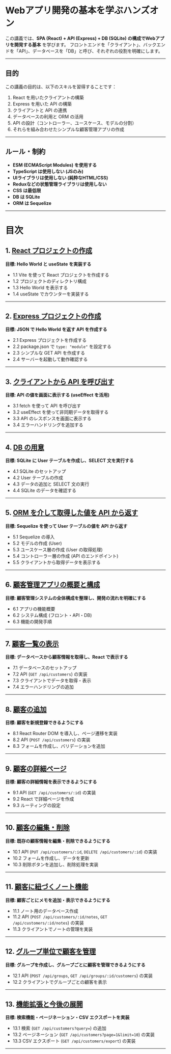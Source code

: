 # Webアプリ開発の基本を学ぶハンズオン

この講義では、**SPA (React) + API (Express) + DB (SQLite) の構成でWebアプリを開発する基本** を学びます。
フロントエンドを「クライアント」、バックエンドを「API」、データベースを「DB」と呼び、それぞれの役割を明確にします。

---

## 目的

この講義の目的は、以下のスキルを習得することです：
1. React を用いたクライアントの構築
2. Express を用いた API の構築
3. クライアントと API の連携
4. データベースの利用と ORM の活用
5. API の設計（コントローラー、ユースケース、モデルの分割）
6. それらを組み合わせたシンプルな顧客管理アプリの作成

---

## ルール・制約

- **ESM (ECMAScript Modules) を使用する**
- **TypeScript は使用しない (JSのみ)**
- **UIライブラリは使用しない (純粋なHTML/CSS)**
- **Reduxなどの状態管理ライブラリは使用しない**
- **CSS は最低限**
- **DB は SQLite**
- **ORM は Sequelize**

---

# 目次

## 1. [React プロジェクトの作成](01-react-setup.md)

**目標: Hello World と useState を実装する**

- 1.1 Vite を使って React プロジェクトを作成する
- 1.2 プロジェクトのディレクトリ構成
- 1.3 Hello World を表示する
- 1.4 useState でカウンターを実装する

---

## 2. [Express プロジェクトの作成](02-express-setup.md)

**目標: JSON で Hello World を返す API を作成する**

- 2.1 Express プロジェクトを作成する
- 2.2 package.json で `type: "module"` を設定する
- 2.3 シンプルな GET API を作成する
- 2.4 サーバーを起動して動作確認する

---

## 3. [クライアントから API を呼び出す](03-client-api-communication.md)

**目標: API の値を画面に表示する (useEffect を活用)**

- 3.1 fetch を使って API を呼び出す
- 3.2 useEffect を使って非同期データを取得する
- 3.3 API のレスポンスを画面に表示する
- 3.4 エラーハンドリングを追加する

---

## 4. [DB の用意](04-database-setup.md)

**目標: SQLite に User テーブルを作成し、SELECT 文を実行する**

- 4.1 SQLite のセットアップ
- 4.2 User テーブルの作成
- 4.3 データの追加と SELECT 文の実行
- 4.4 SQLite のデータを確認する

---

## 5. [ORM を介して取得した値を API から返す](05-orm-api-integration.md)

**目標: Sequelize を使って User テーブルの値を API から返す**

- 5.1 Sequelize の導入
- 5.2 モデルの作成 (User)
- 5.3 ユースケース層の作成 (User の取得処理)
- 5.4 コントローラー層の作成 (API のエンドポイント)
- 5.5 クライアントから取得データを表示する

---

## 6. [顧客管理アプリの概要と構成](06-customer-management-overview.md)

**目標: 顧客管理システムの全体構成を整理し、開発の流れを明確にする**

- 6.1 アプリの機能概要
- 6.2 システム構成 (フロント・API・DB)
- 6.3 機能の開発手順

---

## 7. [顧客一覧の表示](07-customer-list.md)

**目標: データベースから顧客情報を取得し、React で表示する**

- 7.1 データベースのセットアップ
- 7.2 API (`GET /api/customers`) の実装
- 7.3 クライアントでデータを取得・表示
- 7.4 エラーハンドリングの追加

---

## 8. [顧客の追加](08-customer-add.md)

**目標: 顧客を新規登録できるようにする**

- 8.1 React Router DOM を導入し、ページ遷移を実装
- 8.2 API (`POST /api/customers`) の実装
- 8.3 フォームを作成し、バリデーションを追加

---

## 9. [顧客の詳細ページ](09-customer-detail.md)

**目標: 顧客の詳細情報を表示できるようにする**

- 9.1 API (`GET /api/customers/:id`) の実装
- 9.2 React で詳細ページを作成
- 9.3 ルーティングの設定

---

## 10. [顧客の編集・削除](10-customer-edit-delete.md)

**目標: 既存の顧客情報を編集・削除できるようにする**

- 10.1 API (`PUT /api/customers/:id`, `DELETE /api/customers/:id`) の実装
- 10.2 フォームを作成し、データを更新
- 10.3 削除ボタンを追加し、削除処理を実装

---

## 11. [顧客に紐づくノート機能](11-customer-notes.md)

**目標: 顧客ごとにメモを追加・表示できるようにする**

- 11.1 ノート用のデータベース作成
- 11.2 API (`POST /api/customers/:id/notes`, `GET /api/customers/:id/notes`) の実装
- 11.3 クライアントでノートの管理を実装

---

## 12. [グループ単位で顧客を管理](12-customer-groups.md)

**目標: グループを作成し、グループごとに顧客を管理できるようにする**

- 12.1 API (`POST /api/groups`, `GET /api/groups/:id/customers`) の実装
- 12.2 クライアントでグループごとの顧客を表示

---

## 13. [機能拡張と今後の展開](13-customer-advanced-features.md)

**目標: 検索機能・ページネーション・CSV エクスポートを実装**

- 13.1 検索 (`GET /api/customers?query=`) の追加
- 13.2 ページネーション (`GET /api/customers?page=1&limit=10`) の実装
- 13.3 CSV エクスポート (`GET /api/customers/export`) の実装

---
